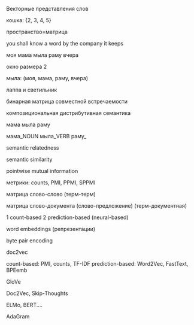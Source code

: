 Векторные представления слов

кошка: {2, 3, 4, 5}

пространство=матрица

you shall know a word by the company it keeps

моя мама мыла раму вчера

окно размера 2

мыла: (моя, мама, раму, вчера)

лаппа и светильник

бинарная матрица совместной встречаемости

композициональная дистрибутивная семантика

мама мыла раму

мама_NOUN мыла_VERB раму_

semantic relatedness

semantic similarity

pointwise mutual information

метрики: counts, PMI, PPMI, SPPMI

матрица слово-слово (терм-терм)

матрица слово-документа (слово-предложение) 
(терм-документная)

1 count-based 
2 prediction-based (neural-based)

word embeddings (репрезентации)

byte pair encoding

doc2vec

count-based: PMI, counts, TF-IDF
prediction-based: Word2Vec, FastText, BPEemb

GloVe

Doc2Vec, Skip-Thoughts

ELMo, BERT....

AdaGram







